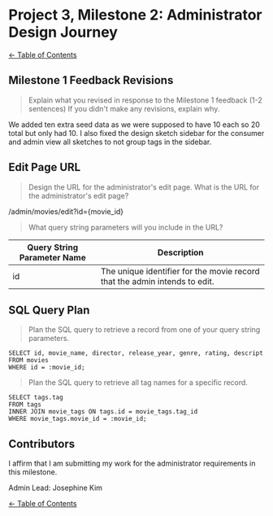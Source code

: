 # Project 3, Milestone 2: **Administrator** Design Journey

[← Table of Contents](../design-journey.md)


## Milestone 1 Feedback Revisions
> Explain what you revised in response to the Milestone 1 feedback (1-2 sentences)
> If you didn't make any revisions, explain why.

We added ten extra seed data as we were supposed to have 10 each so 20 total but only had 10. I also fixed the design sketch sidebar for the consumer and admin view all sketches to not group tags in the sidebar.


## Edit Page URL
> Design the URL for the administrator's edit page.
> What is the URL for the administrator's edit page?

/admin/movies/edit?id={movie_id}


> What query string parameters will you include in the URL?

| Query String Parameter Name       | Description       |
| --------------------------------- | ----------------- |
| id | The unique identifier for the movie record that the admin intends to edit. |


## SQL Query Plan
> Plan the SQL query to retrieve a record from one of your query string parameters.

```
SELECT id, movie_name, director, release_year, genre, rating, descript
FROM movies
WHERE id = :movie_id;

```

> Plan the SQL query to retrieve all tag names for a specific record.

```
SELECT tags.tag
FROM tags
INNER JOIN movie_tags ON tags.id = movie_tags.tag_id
WHERE movie_tags.movie_id = :movie_id;
```


## Contributors

I affirm that I am submitting my work for the administrator requirements in this milestone.

Admin Lead: Josephine Kim


[← Table of Contents](../design-journey.md)
